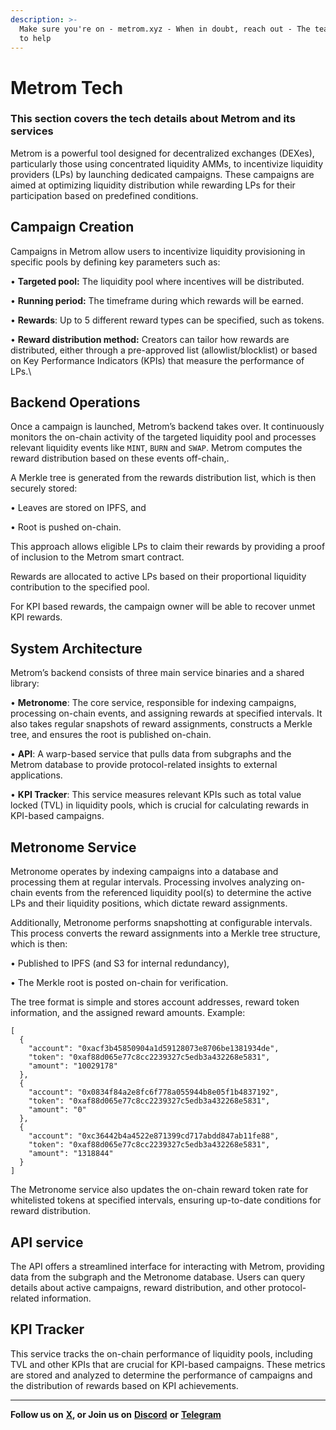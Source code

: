 ```yaml
---
description: >-
  Make sure you're on - metrom.xyz - When in doubt, reach out - The team is here
  to help
---
```


# Metrom Tech

### This section covers the tech details about Metrom and its services

Metrom is a powerful tool designed for decentralized exchanges (DEXes), particularly those using concentrated liquidity AMMs, to incentivize liquidity providers (LPs) by launching dedicated campaigns. These campaigns are aimed at optimizing liquidity distribution while rewarding LPs for their participation based on predefined conditions.

## Campaign Creation

Campaigns in Metrom allow users to incentivize liquidity provisioning in specific pools by defining key parameters such as:

• **Targeted pool:** The liquidity pool where incentives will be distributed.

• **Running period:** The timeframe during which rewards will be earned.

• **Rewards**: Up to 5 different reward types can be specified, such as tokens.

• **Reward distribution method:** Creators can tailor how rewards are distributed, either through a pre-approved list (allowlist/blocklist) or based on Key Performance Indicators (KPIs) that measure the performance of LPs.\


## Backend Operations

Once a campaign is launched, Metrom’s backend takes over. It continuously monitors the on-chain activity of the targeted liquidity pool and processes relevant liquidity events like `MINT`, `BURN` and `SWAP`. Metrom computes the reward distribution based on these events off-chain,.

A Merkle tree is generated from the rewards distribution list, which is then securely stored:

• Leaves are stored on IPFS, and

• Root is pushed on-chain.

This approach allows eligible LPs to claim their rewards by providing a proof of inclusion to the Metrom smart contract.

Rewards are allocated to active LPs based on their proportional liquidity contribution to the specified pool.

For KPI based rewards, the campaign owner will be able to recover unmet KPI rewards.

## System Architecture

Metrom’s backend consists of three main service binaries and a shared library:

• **Metronome**: The core service, responsible for indexing campaigns, processing on-chain events, and assigning rewards at specified intervals. It also takes regular snapshots of reward assignments, constructs a Merkle tree, and ensures the root is published on-chain.

• **API**: A warp-based service that pulls data from subgraphs and the Metrom database to provide protocol-related insights to external applications.

• **KPI Tracker**: This service measures relevant KPIs such as total value locked (TVL) in liquidity pools, which is crucial for calculating rewards in KPI-based campaigns.

## Metronome Service

Metronome operates by indexing campaigns into a database and processing them at regular intervals. Processing involves analyzing on-chain events from the referenced liquidity pool(s) to determine the active LPs and their liquidity positions, which dictate reward assignments.

Additionally, Metronome performs snapshotting at configurable intervals. This process converts the reward assignments into a Merkle tree structure, which is then:

• Published to IPFS (and S3 for internal redundancy),

• The Merkle root is posted on-chain for verification.

The tree format is simple and stores account addresses, reward token information, and the assigned reward amounts. Example:

```
[
  {
    "account": "0xacf3b45850904a1d59128073e8706be1381934de",
    "token": "0xaf88d065e77c8cc2239327c5edb3a432268e5831",
    "amount": "10029178"
  },
  {
    "account": "0x0834f84a2e8fc6f778a055944b8e05f1b4837192",
    "token": "0xaf88d065e77c8cc2239327c5edb3a432268e5831",
    "amount": "0"
  },
  {
    "account": "0xc36442b4a4522e871399cd717abdd847ab11fe88",
    "token": "0xaf88d065e77c8cc2239327c5edb3a432268e5831",
    "amount": "1318844"
  }
]
```

The Metronome service also updates the on-chain reward token rate for whitelisted tokens at specified intervals, ensuring up-to-date conditions for reward distribution.

## API service

The API offers a streamlined interface for interacting with Metrom, providing data from the subgraph and the Metronome database. Users can query details about active campaigns, reward distribution, and other protocol-related information.

## KPI Tracker

This service tracks the on-chain performance of liquidity pools, including TVL and other KPIs that are crucial for KPI-based campaigns. These metrics are stored and analyzed to determine the performance of campaigns and the distribution of rewards based on KPI achievements.

***

**Follow us on** [**X**](https://twitter.com/metromxyz)**, or Join us on** [**Discord**](https://discord.com/invite/S2kBEAGWbM) **or** [**Telegram**](https://t.me/metrom\_xyz)&#x20;
